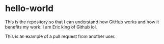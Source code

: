 # hello-world
This is the repository so that I can understand how GitHub works and how it benefits my work. 
I am Eric king of Github lol. 

This is an example of a pull request from another user.
